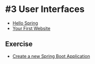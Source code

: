 # #3 User Interfaces

* [Hello Spring](https://github.com/StudentsAdministration/03_hello_spring/blob/master/README.md)
* [Your First Website](https://github.com/StudentsAdministration/03_your_first_website)
<!--* [My First Website](https://github.com/dat17v1/2_03_my_first_website/blob/master/README.md)-->

## Exercise
* [Create a new Spring Boot Application](https://github.com/StudentsAdministration/03_create_spring_application/blob/master/README.md)

<!--* [Getting Started guide with IntelliJ IDEA](https://spring.io/guides/gs/intellij-idea/)-->
<!-- * [tutorialspoint - spring](https://www.tutorialspoint.com/spring/index.htm) -->

